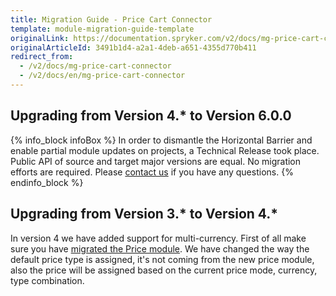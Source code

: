 ```yaml
---
title: Migration Guide - Price Cart Connector
template: module-migration-guide-template
originalLink: https://documentation.spryker.com/v2/docs/mg-price-cart-connector
originalArticleId: 3491b1d4-a2a1-4deb-a651-4355d770b411
redirect_from:
  - /v2/docs/mg-price-cart-connector
  - /v2/docs/en/mg-price-cart-connector
---
```


## Upgrading from Version 4.* to Version 6.0.0

{% info_block infoBox %}
In order to dismantle the Horizontal Barrier and enable partial module updates on projects, a Technical Release took place. Public API of source and target major versions are equal. No migration efforts are required. Please [contact us](https://spryker.com/en/support/) if you have any questions.
{% endinfo_block %}

## Upgrading from Version 3.* to Version 4.*
In version 4 we have added support for multi-currency. First of all make sure you have [migrated the Price module](/docs/scos/dev/module-migration-guides/{{page.version}}/migration-guide-price.html). 
We have changed the way the default price type is assigned, it's not coming from the new price module, also the price will be assigned based on the current price mode, currency, type combination. 

<!-- Last review date: Nov 23, 2017 by Aurimas Ličkus -->
